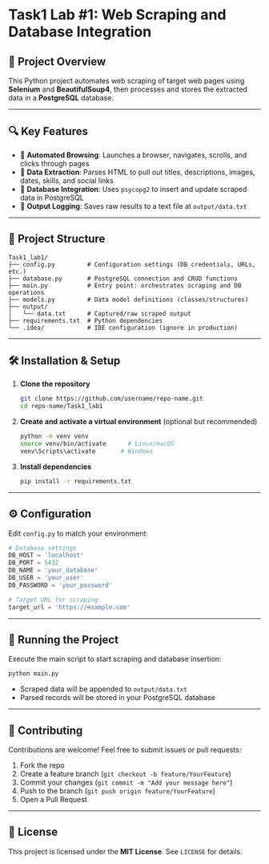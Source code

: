 # Task1 Lab #1: Web Scraping and Database Integration

## 📖 Project Overview

This Python project automates web scraping of target web pages using **Selenium** and **BeautifulSoup4**, then processes and stores the extracted data in a **PostgreSQL** database.


---

## 🔍 Key Features

- 🚀 **Automated Browsing**: Launches a browser, navigates, scrolls, and clicks through pages
- 🧹 **Data Extraction**: Parses HTML to pull out titles, descriptions, images, dates, skills, and social links
- 🐘 **Database Integration**: Uses `psycopg2` to insert and update scraped data in PostgreSQL
- 📄 **Output Logging**: Saves raw results to a text file at `output/data.txt`


---

## 📁 Project Structure

```plaintext
Task1_lab1/
├── config.py         # Configuration settings (DB credentials, URLs, etc.)
├── database.py       # PostgreSQL connection and CRUD functions
├── main.py           # Entry point: orchestrates scraping and DB operations
├── models.py         # Data model definitions (classes/structures)
├── output/
│   └── data.txt      # Captured/raw scraped output
├── requirements.txt  # Python dependencies
└── .idea/            # IDE configuration (ignore in production)
```


---

## 🛠 Installation & Setup

1. **Clone the repository**
   ```bash
   git clone https://github.com/username/repo-name.git
   cd repo-name/Task1_lab1
   ```
2. **Create and activate a virtual environment** (optional but recommended)
   ```bash
   python -m venv venv
   source venv/bin/activate      # Linux/macOS
   venv\Scripts\activate       # Windows
   ```
3. **Install dependencies**
   ```bash
   pip install -r requirements.txt
   ```


---

## ⚙️ Configuration

Edit `config.py` to match your environment:

```python
# Database settings
DB_HOST = 'localhost'
DB_PORT = 5432
DB_NAME = 'your_database'
DB_USER = 'your_user'
DB_PASSWORD = 'your_password'

# Target URL for scraping
target_url = 'https://example.com'
```


---

## 🚀 Running the Project

Execute the main script to start scraping and database insertion:

```bash
python main.py
```

- Scraped data will be appended to `output/data.txt`
- Parsed records will be stored in your PostgreSQL database


---

## 🤝 Contributing

Contributions are welcome! Feel free to submit issues or pull requests:

1. Fork the repo
2. Create a feature branch (`git checkout -b feature/YourFeature`)
3. Commit your changes (`git commit -m "Add your message here"`)
4. Push to the branch (`git push origin feature/YourFeature`)
5. Open a Pull Request


---

## 📄 License

This project is licensed under the **MIT License**. See `LICENSE` for details.

